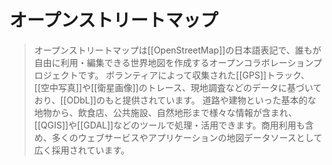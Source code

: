 # オープンストリートマップ

> オープンストリートマップは[[OpenStreetMap]]の日本語表記で、誰もが自由に利用・編集できる世界地図を作成するオープンコラボレーションプロジェクトです。
> ボランティアによって収集された[[GPS]]トラック、[[空中写真]]や[[衛星画像]]のトレース、現地調査などのデータに基づいており、[[ODbL]]のもと提供されています。
> 道路や建物といった基本的な地物から、飲食店、公共施設、自然地形まで様々な情報が含まれ、[[QGIS]]や[[GDAL]]などのツールで処理・活用できます。商用利用も含め、多くのウェブサービスやアプリケーションの地図データソースとして広く採用されています。
